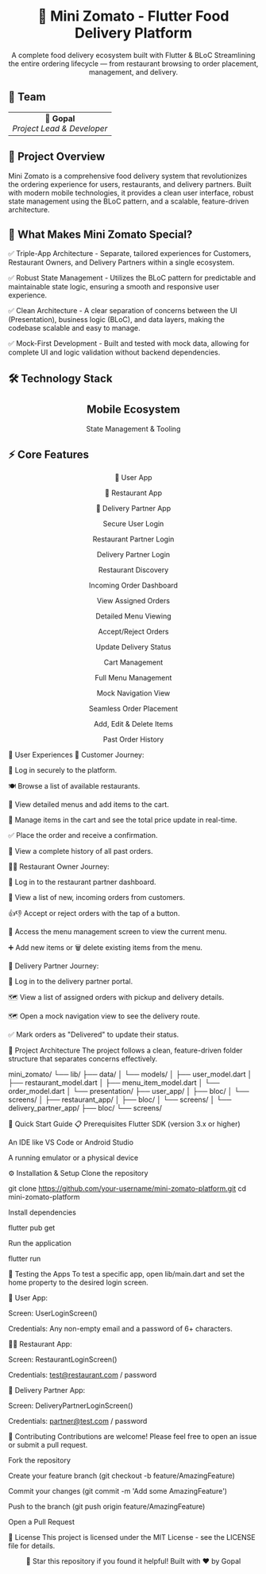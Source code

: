 <div align="center">

# 🚀 Mini Zomato - Flutter Food Delivery Platform
A complete food delivery ecosystem built with Flutter & BLoC
Streamlining the entire ordering lifecycle — from restaurant browsing to order placement, management, and delivery.

</div>

## 👥 Team
<table align="center">
<tr>
<td align="center"><strong>🎯 Gopal</strong><br><em>Project Lead & Developer</em></td>
</tr>
</table>

## 📌 Project Overview
Mini Zomato is a comprehensive food delivery system that revolutionizes the ordering experience for users, restaurants, and delivery partners. Built with modern mobile technologies, it provides a clean user interface, robust state management using the BLoC pattern, and a scalable, feature-driven architecture.

## 🎯 What Makes Mini Zomato Special?
✅ Triple-App Architecture - Separate, tailored experiences for Customers, Restaurant Owners, and Delivery Partners within a single ecosystem.

✅ Robust State Management - Utilizes the BLoC pattern for predictable and maintainable state logic, ensuring a smooth and responsive user experience.

✅ Clean Architecture - A clear separation of concerns between the UI (Presentation), business logic (BLoC), and data layers, making the codebase scalable and easy to manage.

✅ Mock-First Development - Built and tested with mock data, allowing for complete UI and logic validation without backend dependencies.

## 🛠 Technology Stack
<div align="center">

## Mobile Ecosystem
State Management & Tooling
</div>

## ⚡ Core Features
<div align="center">

📱 User App

🏪 Restaurant App

🛵 Delivery Partner App

Secure User Login

Restaurant Partner Login

Delivery Partner Login

Restaurant Discovery

Incoming Order Dashboard

View Assigned Orders

Detailed Menu Viewing

Accept/Reject Orders

Update Delivery Status

Cart Management

Full Menu Management

Mock Navigation View

Seamless Order Placement

Add, Edit & Delete Items



Past Order History





</div>

🎯 User Experiences
👤 Customer Journey:

🔐 Log in securely to the platform.

🍽 Browse a list of available restaurants.

📜 View detailed menus and add items to the cart.

🛒 Manage items in the cart and see the total price update in real-time.

✅ Place the order and receive a confirmation.

📄 View a complete history of all past orders.

👨‍💼 Restaurant Owner Journey:

🔐 Log in to the restaurant partner dashboard.

🔔 View a list of new, incoming orders from customers.

👍👎 Accept or reject orders with the tap of a button.

📝 Access the menu management screen to view the current menu.

➕ Add new items or 🗑 delete existing items from the menu.

🛵 Delivery Partner Journey:

🔐 Log in to the delivery partner portal.

🗺 View a list of assigned orders with pickup and delivery details.

🗺 Open a mock navigation view to see the delivery route.

✅ Mark orders as "Delivered" to update their status.

📁 Project Architecture
The project follows a clean, feature-driven folder structure that separates concerns effectively.

mini_zomato/
└── lib/
    ├── data/
    │   └── models/
    │       ├── user_model.dart
    │       ├── restaurant_model.dart
    │       ├── menu_item_model.dart
    │       └── order_model.dart
    │
    └── presentation/
        ├── user_app/
        │   ├── bloc/
        │   └── screens/
        │
        ├── restaurant_app/
        │   ├── bloc/
        │   └── screens/
        │
        └── delivery_partner_app/
            ├── bloc/
            └── screens/

🚀 Quick Start Guide
📋 Prerequisites
Flutter SDK (version 3.x or higher)

An IDE like VS Code or Android Studio

A running emulator or a physical device

⚙ Installation & Setup
Clone the repository

git clone https://github.com/your-username/mini-zomato-platform.git
cd mini-zomato-platform

Install dependencies

flutter pub get

Run the application

flutter run

🧪 Testing the Apps
To test a specific app, open lib/main.dart and set the home property to the desired login screen.

👤 User App:

Screen: UserLoginScreen()

Credentials: Any non-empty email and a password of 6+ characters.

👨‍💼 Restaurant App:

Screen: RestaurantLoginScreen()

Credentials: test@restaurant.com / password

🛵 Delivery Partner App:

Screen: DeliveryPartnerLoginScreen()

Credentials: partner@test.com / password

🤝 Contributing
Contributions are welcome! Please feel free to open an issue or submit a pull request.

Fork the repository

Create your feature branch (git checkout -b feature/AmazingFeature)

Commit your changes (git commit -m 'Add some AmazingFeature')

Push to the branch (git push origin feature/AmazingFeature)

Open a Pull Request

📄 License
This project is licensed under the MIT License - see the LICENSE file for details.

<div align="center">

🌟 Star this repository if you found it helpful!
Built with ❤ by Gopal

</div>
